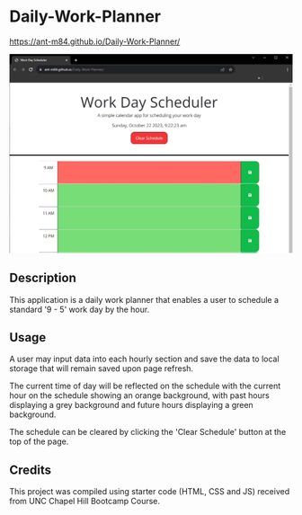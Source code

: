 # Daily-Work-Planner

https://ant-m84.github.io/Daily-Work-Planner/

![Daily-Work-Planner Application](assets/images/daily-work-planner.jpg)

## Description

This application is a daily work planner that enables a user to schedule a standard '9 - 5' work day by the hour.

## Usage

A user may input data into each hourly section and save the data to local storage that will remain saved upon page refresh.

The current time of day will be reflected on the schedule with the current hour on the schedule showing an orange background, with past hours displaying a grey background and future hours displaying a green background.

The schedule can be cleared by clicking the 'Clear Schedule' button at the top of the page.

## Credits

This project was compiled using starter code (HTML, CSS and JS) received from UNC Chapel Hill Bootcamp Course.
